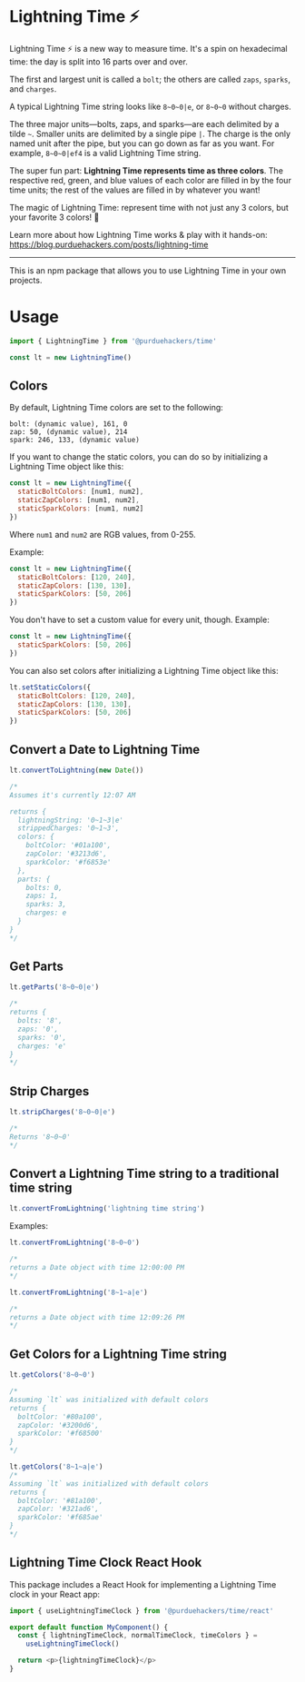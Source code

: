 # Lightning Time ⚡️

Lightning Time ⚡️ is a new way to measure time. It's a spin on hexadecimal time: the day is split into 16 parts over and over.

The first and largest unit is called a `bolt`; the others are called `zaps`, `sparks`, and `charges`.

A typical Lightning Time string looks like `8~0~0|e`, or `8~0~0` without charges.

The three major units—bolts, zaps, and sparks—are each delimited by a tilde `~`. Smaller units are delimited by a single pipe `|`. The charge is the only named unit after the pipe, but you can go down as far as you want. For example, `8~0~0|ef4` is a valid Lightning Time string.

The super fun part: **Lightning Time represents time as three colors**. The respective red, green, and blue values of each color are filled in by the four time units; the rest of the values are filled in by whatever you want!

The magic of Lightning Time: represent time with not just any 3 colors, but your favorite 3 colors! 🌈

Learn more about how Lightning Time works & play with it hands-on: https://blog.purduehackers.com/posts/lightning-time

---

This is an npm package that allows you to use Lightning Time in your own projects.

# Usage

```javascript
import { LightningTime } from '@purduehackers/time'

const lt = new LightningTime()
```

## Colors

By default, Lightning Time colors are set to the following:

```
bolt: (dynamic value), 161, 0
zap: 50, (dynamic value), 214
spark: 246, 133, (dynamic value)
```

If you want to change the static colors, you can do so by initializing a Lightning Time object like this:

```javascript
const lt = new LightningTime({
  staticBoltColors: [num1, num2],
  staticZapColors: [num1, num2],
  staticSparkColors: [num1, num2]
})
```

Where `num1` and `num2` are RGB values, from 0-255.

Example:

```javascript
const lt = new LightningTime({
  staticBoltColors: [120, 240],
  staticZapColors: [130, 130],
  staticSparkColors: [50, 206]
})
```

You don't have to set a custom value for every unit, though. Example:

```javascript
const lt = new LightningTime({
  staticSparkColors: [50, 206]
})
```

You can also set colors after initializing a Lightning Time object like this:

```javascript
lt.setStaticColors({
  staticBoltColors: [120, 240],
  staticZapColors: [130, 130],
  staticSparkColors: [50, 206]
})
```

## Convert a Date to Lightning Time

```javascript
lt.convertToLightning(new Date())

/*
Assumes it's currently 12:07 AM

returns {
  lightningString: '0~1~3|e'
  strippedCharges: '0~1~3',
  colors: {
    boltColor: '#01a100',
    zapColor: '#3213d6',
    sparkColor: '#f6853e'
  },
  parts: {
    bolts: 0,
    zaps: 1,
    sparks: 3,
    charges: e
  }
}
*/
```

## Get Parts

```javascript
lt.getParts('8~0~0|e')

/*
returns {
  bolts: '8',
  zaps: '0',
  sparks: '0',
  charges: 'e'
}
*/
```

## Strip Charges

```javascript
lt.stripCharges('8~0~0|e')

/*
Returns '8~0~0'
*/
```

## Convert a Lightning Time string to a traditional time string

```javascript
lt.convertFromLightning('lightning time string')
```

Examples:

```javascript
lt.convertFromLightning('8~0~0')

/*
returns a Date object with time 12:00:00 PM
*/
```

```javascript
lt.convertFromLightning('8~1~a|e')

/*
returns a Date object with time 12:09:26 PM
*/
```

## Get Colors for a Lightning Time string

```javascript
lt.getColors('8~0~0')

/*
Assuming `lt` was initialized with default colors
returns {
  boltColor: '#80a100',
  zapColor: '#3200d6',
  sparkColor: '#f68500'
}
*/
```

```javascript
lt.getColors('8~1~a|e')
/*
Assuming `lt` was initialized with default colors
returns {
  boltColor: '#81a100',
  zapColor: '#321ad6',
  sparkColor: '#f685ae'
}
*/
```

## Lightning Time Clock React Hook

This package includes a React Hook for implementing a Lightning Time clock in your React app:

```javascript
import { useLightningTimeClock } from '@purduehackers/time/react'

export default function MyComponent() {
  const { lightningTimeClock, normalTimeClock, timeColors } =
    useLightningTimeClock()

  return <p>{lightningTimeClock}</p>
}
```
